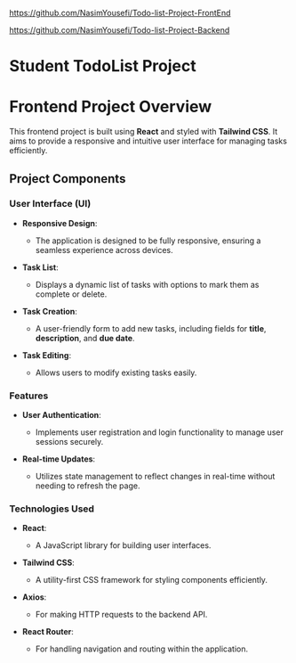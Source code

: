 https://github.com/NasimYousefi/Todo-list-Project-FrontEnd

https://github.com/NasimYousefi/Todo-list-Project-Backend

# Student TodoList Project

# Frontend Project Overview

This frontend project is built using **React** and styled with **Tailwind CSS**. It aims to provide a responsive and intuitive user interface for managing tasks efficiently.

## Project Components

### User Interface (UI)

- **Responsive Design**: 
  - The application is designed to be fully responsive, ensuring a seamless experience across devices.

- **Task List**: 
  - Displays a dynamic list of tasks with options to mark them as complete or delete.

- **Task Creation**: 
  - A user-friendly form to add new tasks, including fields for **title**, **description**, and **due date**.

- **Task Editing**: 
  - Allows users to modify existing tasks easily.

### Features

- **User Authentication**: 
  - Implements user registration and login functionality to manage user sessions securely.

- **Real-time Updates**: 
  - Utilizes state management to reflect changes in real-time without needing to refresh the page.


### Technologies Used

- **React**: 
  - A JavaScript library for building user interfaces.

- **Tailwind CSS**: 
  - A utility-first CSS framework for styling components efficiently.

- **Axios**: 
  - For making HTTP requests to the backend API.

- **React Router**: 
  - For handling navigation and routing within the application.
